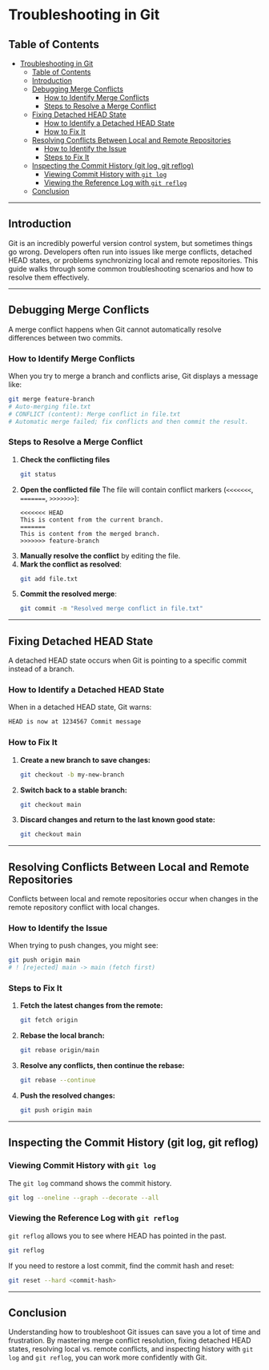 # Troubleshooting in Git

## Table of Contents
- [Troubleshooting in Git](#troubleshooting-in-git)
  - [Table of Contents](#table-of-contents)
  - [Introduction](#introduction)
  - [Debugging Merge Conflicts](#debugging-merge-conflicts)
    - [How to Identify Merge Conflicts](#how-to-identify-merge-conflicts)
    - [Steps to Resolve a Merge Conflict](#steps-to-resolve-a-merge-conflict)
  - [Fixing Detached HEAD State](#fixing-detached-head-state)
    - [How to Identify a Detached HEAD State](#how-to-identify-a-detached-head-state)
    - [How to Fix It](#how-to-fix-it)
  - [Resolving Conflicts Between Local and Remote Repositories](#resolving-conflicts-between-local-and-remote-repositories)
    - [How to Identify the Issue](#how-to-identify-the-issue)
    - [Steps to Fix It](#steps-to-fix-it)
  - [Inspecting the Commit History (git log, git reflog)](#inspecting-the-commit-history-git-log-git-reflog)
    - [Viewing Commit History with `git log`](#viewing-commit-history-with-git-log)
    - [Viewing the Reference Log with `git reflog`](#viewing-the-reference-log-with-git-reflog)
  - [Conclusion](#conclusion)

---

## Introduction
Git is an incredibly powerful version control system, but sometimes things go wrong. Developers often run into issues like merge conflicts, detached HEAD states, or problems synchronizing local and remote repositories. This guide walks through some common troubleshooting scenarios and how to resolve them effectively.

---

## Debugging Merge Conflicts
A merge conflict happens when Git cannot automatically resolve differences between two commits.

### How to Identify Merge Conflicts
When you try to merge a branch and conflicts arise, Git displays a message like:
```sh
git merge feature-branch
# Auto-merging file.txt
# CONFLICT (content): Merge conflict in file.txt
# Automatic merge failed; fix conflicts and then commit the result.
```

### Steps to Resolve a Merge Conflict
1. **Check the conflicting files**
   ```sh
   git status
   ```
2. **Open the conflicted file**
   The file will contain conflict markers (`<<<<<<<`, `=======`, `>>>>>>>`):
   ```
   <<<<<<< HEAD
   This is content from the current branch.
   =======
   This is content from the merged branch.
   >>>>>>> feature-branch
   ```
3. **Manually resolve the conflict** by editing the file.
4. **Mark the conflict as resolved**:
   ```sh
   git add file.txt
   ```
5. **Commit the resolved merge**:
   ```sh
   git commit -m "Resolved merge conflict in file.txt"
   ```

---

## Fixing Detached HEAD State
A detached HEAD state occurs when Git is pointing to a specific commit instead of a branch.

### How to Identify a Detached HEAD State
When in a detached HEAD state, Git warns:
```sh
HEAD is now at 1234567 Commit message
```

### How to Fix It
1. **Create a new branch to save changes:**
   ```sh
   git checkout -b my-new-branch
   ```
2. **Switch back to a stable branch:**
   ```sh
   git checkout main
   ```
3. **Discard changes and return to the last known good state:**
   ```sh
   git checkout main
   ```

---

## Resolving Conflicts Between Local and Remote Repositories
Conflicts between local and remote repositories occur when changes in the remote repository conflict with local changes.

### How to Identify the Issue
When trying to push changes, you might see:
```sh
git push origin main
# ! [rejected] main -> main (fetch first)
```

### Steps to Fix It
1. **Fetch the latest changes from the remote:**
   ```sh
   git fetch origin
   ```
2. **Rebase the local branch:**
   ```sh
   git rebase origin/main
   ```
3. **Resolve any conflicts, then continue the rebase:**
   ```sh
   git rebase --continue
   ```
4. **Push the resolved changes:**
   ```sh
   git push origin main
   ```

---

## Inspecting the Commit History (git log, git reflog)

### Viewing Commit History with `git log`
The `git log` command shows the commit history.
```sh
git log --oneline --graph --decorate --all
```

### Viewing the Reference Log with `git reflog`
`git reflog` allows you to see where HEAD has pointed in the past.
```sh
git reflog
```
If you need to restore a lost commit, find the commit hash and reset:
```sh
git reset --hard <commit-hash>
```

---

## Conclusion
Understanding how to troubleshoot Git issues can save you a lot of time and frustration. By mastering merge conflict resolution, fixing detached HEAD states, resolving local vs. remote conflicts, and inspecting history with `git log` and `git reflog`, you can work more confidently with Git.
